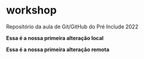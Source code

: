 # workshop
Repositório da aula de Git/GitHub do Pré Include 2022

**Essa é a nossa primeira alteração local**

__Essa é a nossa primeira alteração remota__

